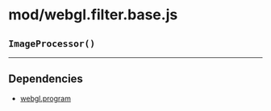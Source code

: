 # mod/webgl.filter.base.js
## `ImageProcessor()`




----

## Dependencies
* [webgl.program](webgl.program.md)